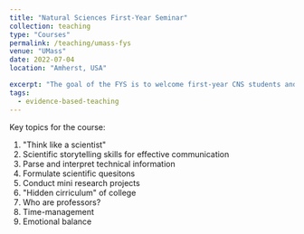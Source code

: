 ```yaml
---
title: "Natural Sciences First-Year Seminar"
collection: teaching
type: "Courses"
permalink: /teaching/umass-fys
venue: "UMass"
date: 2022-07-04
location: "Amherst, USA"

excerpt: "The goal of the FYS is to welcome first-year CNS students and prepare them for college and for a major in the sciences.<br> <img width='500' alt='2015_Fall_Campus_mkt__MG_9474.jpeg' src='https://umassamherst.widen.net/content/kwpnbgxybm/jpeg/2015_Fall_Campus_mkt__MG_9474.jpeg?w=640&keep=c&crop=yes&color=cccccc&quality=80'>  <br>"
tags:
  - evidence-based-teaching
---
```


Key topics for the course:
1. "Think like a scientist"
  1. Scientific storytelling skills for effective communication
  2. Parse and interpret technical information
  3. Formulate scientific quesitons
  4. Conduct mini research projects
2. "Hidden cirriculum" of college
  1. Who are professors?
  2. Time-management
  3. Emotional balance

